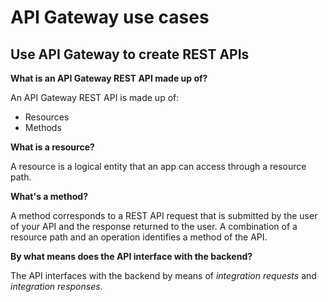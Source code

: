 # API Gateway use cases

## Use API Gateway to create REST APIs

**What is an API Gateway REST API made up of?**

An API Gateway REST API is made up of:

* Resources
* Methods

**What is a resource?**

A resource is a logical entity that an app can access through a resource path.

**What's a method?**

A method corresponds to a REST API request that is submitted by the user of your API and the response returned to the user. A combination of a resource path and an operation identifies a method of the API.

**By what means does the API interface with the backend?**

The API interfaces with the backend by means of *integration requests* and *integration responses*.

